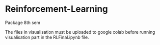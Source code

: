 # Reinforcement-Learning
Package 8th sem

The files in visualisation must be uploaded to google colab before running visualisation part in the RLFinal.ipynb file.
